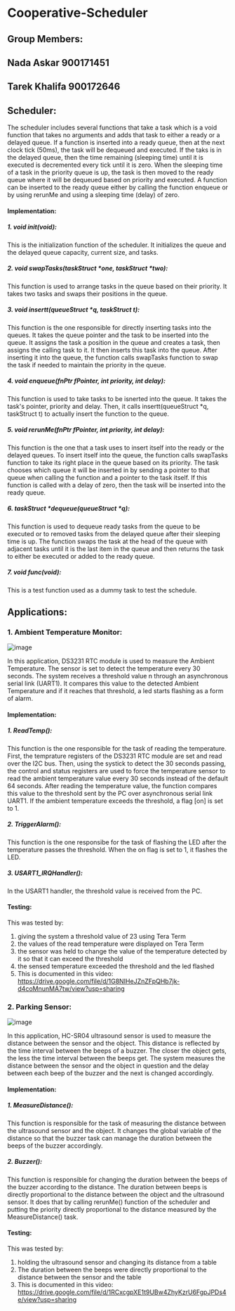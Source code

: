 # Cooperative-Scheduler
## Group Members:
## Nada Askar 900171451
## Tarek Khalifa 900172646
## Scheduler:
The scheduler includes several functions that take a task which is a void function that takes no arguments and adds that task to either a ready or a delayed queue. If a function is inserted into a ready queue, then at the next clock tick (50ms), the task will be dequeued and executed. If the taks is in the delayed queue, then the time remaining (sleeping time) until it is executed is decremented every tick until it is zero. When the sleeping time of a task in the priority queue is up, the task is then moved to the ready queue where it will be dequeued based on priority and executed. A function can be inserted to the ready queue either by calling the function enqueue or by using rerunMe and using a sleeping time (delay) of zero.
#### Implementation:
##### 1. void init(void):
This is the initialization function of the scheduler. It initializes the queue and the delayed queue capacity, current size, and tasks.
##### 2. void swapTasks(taskStruct *one, taskStruct *two):
This function is used to arrange tasks in the queue based on their priority. It takes two tasks and swaps their positions in the queue.
##### 3. void insertt(queueStruct *q, taskStruct t):
This function is the one responsible for directly inserting tasks into the queues. It takes the queue pointer and the task to be inserted into the queue. It assigns the task a position in the queue and creates a task, then assigns the calling task to it. It then inserts this task into the queue. After inserting it into the queue, the function calls swapTasks function to swap the task if needed to maintain the priority in the queue.
##### 4. void enqueue(fnPtr fPointer, int priority, int delay):
This function is used to take tasks to be isnerted into the queue. It takes the task's pointer, priority and delay. Then, it calls insertt(queueStruct *q, taskStruct t) to actually insert the function to the queue.
##### 5. void rerunMe(fnPtr fPointer, int priority, int delay):
This function is the one that a task uses to insert itself into the ready or the delayed queues. To insert itself into the queue, the function calls swapTasks function to take its right place in the queue based on its priority. The task chooses which queue it will be inserted in by sending a pointer to that queue when calling the function and a pointer to the task itself. If this function is called with a delay of zero, then the task will be inserted into the ready queue.
##### 6. taskStruct *dequeue(queueStruct *q):
This function is used to dequeue ready tasks from the queue to be executed or to removed tasks from the delayed queue after their sleeping time is up. The function swaps the task at the head of the queue with adjacent tasks until it is the last item in the queue and then returns the task to either be executed or added to the ready queue.
##### 7. void func(void):
This is a test function used as a dummy task to test the schedule.

## Applications:
### 1. Ambient Temperature Monitor:
![image](https://user-images.githubusercontent.com/59120814/114321947-e4357e80-9b1d-11eb-9162-3b63274e43de.png)

In this application, DS3231 RTC module is used to measure the Ambient Temperature. The sensor is set to detect the temperature every 30 seconds. The system receives a threshold value n through an asynchronous serial link (UART1). It compares this value to the detected Ambient Temperature and if it reaches that threshold, a led starts flashing as a form of alarm.
#### Implementation:
##### 1. ReadTemp():
This function is the one responsible for the task of reading the temperature. First, the temprature registers of the DS3231 RTC module are set and read over the I2C bus. Then, using the systick to detect the 30 seconds passing, the control and status registers are used to force the temperature sensor to read the ambient temperature value every 30 seconds instead of the default 64 seconds. 
After reading the temperature value, the function compares this value to the threshold sent by the PC over asynchronous serial link UART1. If the ambient temperature exceeds the threshold, a flag [on] is set to 1.
##### 2. TriggerAlarm():
This function is the one responsibe for the task of flashing the LED after the temperature passes the threshold.
When the on flag is set to 1, it flashes the LED. 
##### 3. USART1_IRQHandler():
In the USART1 handler, the threshold value is received from the PC.
#### Testing:
This was tested by:
1. giving the system a threshold value of 23 using Tera Term
2. the values of the read temperature were displayed on Tera Term 
3. the sensor was held to change the value of the temperature detected by it so that it can exceed the threshold
4. the sensed temperature exceeded the threshold and the led flashed
5. This is documented in this video: https://drive.google.com/file/d/1G8NIHeJZnZFpQHb7jk-d4coMnunMA7tw/view?usp=sharing
### 2. Parking Sensor:
![image](https://user-images.githubusercontent.com/52736885/114328084-d989e200-9b3b-11eb-8e80-a889c56a465c.png)

In this application, HC-SR04 ultrasound sensor is used to measure the distance between the sensor and the object. This distance is reflected by the time interval between the beeps of a buzzer. The closer the object gets, the less the time interval between the beeps get. The system measures the distance between the sensor and the object in question and the delay between each beep of the buzzer and the next is changed accordingly.
#### Implementation:
##### 1. MeasureDistance():
This function is responsible for the task of measuring the distance between the ultrasound sensor and the object. It changes the global variable of the distance so that the buzzer task can manage the duration between the beeps of the buzzer accordingly.
##### 2. Buzzer():
This function is responsible for changing the duration between the beeps of the buzzer according to the distance. The duration between beeps is directly proportional to the distance between the object and the ultrasound sensor. It does that by calling rerunMe() function of the scheduler and putting the priority directly proportional to the distance measured by the MeasureDistance() task.
#### Testing:
This was tested by:
1. holding the ultrasound sensor and changing its distance from a table
2. The duration between the beeps were directly proportional to the distance between the sensor and the table
3. This is documented in this video: https://drive.google.com/file/d/1RCxcgpXE1t9UBw4ZhyKzrU6FgpJPDs4e/view?usp=sharing
